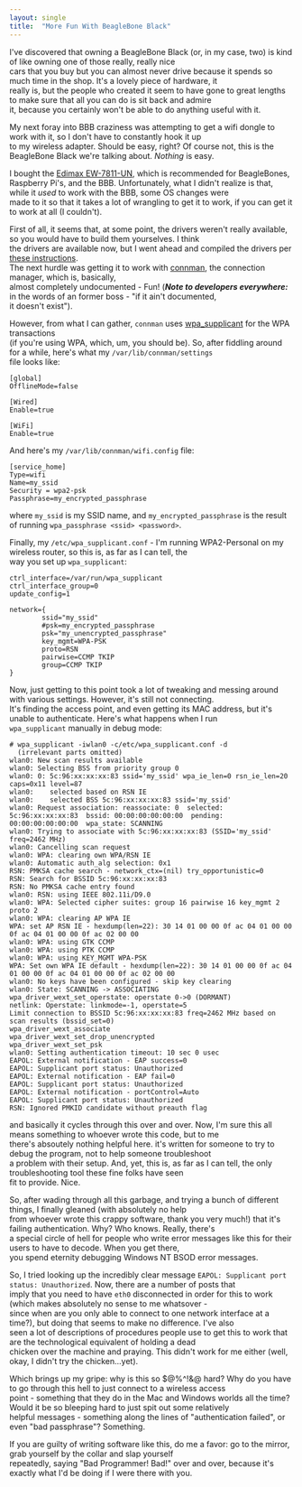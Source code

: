```yaml
---
layout: single
title:  "More Fun With BeagleBone Black"
---
```


I\'ve discovered that owning a BeagleBone Black (or, in my case, two) is
kind of like owning one of those really, really nice\
cars that you buy but you can almost never drive because it spends so
much time in the shop. It\'s a lovely piece of hardware, it\
really is, but the people who created it seem to have gone to great
lengths to make sure that all you can do is sit back and admire\
it, because you certainly won\'t be able to do anything useful with it.

My next foray into BBB craziness was attempting to get a wifi dongle to
work with it, so I don\'t have to constantly hook it up\
to my wireless adapter. Should be easy, right? Of course not, this is
the BeagleBone Black we\'re talking about. *Nothing* is easy.

I bought the [Edimax
EW-7811-UN](http://www.edimax.com/en/produce_detail.php?pd_id=347&pl1_id=1),
which is recommended for BeagleBones,\
Raspberry Pi\'s, and the BBB. Unfortunately, what I didn\'t realize is
that, while it *used* to work with the BBB, some OS changes were\
made to it so that it takes a lot of wrangling to get it to work, if you
can get it to work at all (I couldn\'t).

First of all, it seems that, at some point, the drivers weren\'t really
available, so you would have to build them yourselves. I think\
the drivers are available now, but I went ahead and compiled the drivers
per\
[these
instructions](http://www.codealpha.net/864/how-to-set-up-a-rtl8192cu-on-the-beaglebone-black-bbb/).\
The next hurdle was getting it to work with
[connman](https://connman.net/), the connection manager, which is,
basically,\
almost completely undocumented - Fun! (***Note to developers
everywhere:*** in the words of an former boss - \"if it ain\'t
documented,\
it doesn\'t exist\").

However, from what I can gather, `connman` uses
[wpa\_supplicant](http://hostap.epitest.fi/wpa_supplicant/) for the WPA
transactions\
(if you\'re using WPA, which, um, you should be). So, after fiddling
around for a while, here\'s what my `/var/lib/connman/settings`\
file looks like:

    [global]
    OfflineMode=false

    [Wired]
    Enable=true

    [WiFi]
    Enable=true

And here\'s my `/var/lib/connman/wifi.config` file:

    [service_home]
    Type=wifi
    Name=my_ssid
    Security = wpa2-psk
    Passphrase=my_encrypted_passphrase

where `my_ssid` is my SSID name, and `my_encrypted_passphrase` is the
result of running `wpa_passphrase <ssid> <password>`.

Finally, my `/etc/wpa_supplicant.conf` - I\'m running WPA2-Personal on
my wireless router, so this is, as far as I can tell, the\
way you set up `wpa_supplicant`:

    ctrl_interface=/var/run/wpa_supplicant
    ctrl_interface_group=0
    update_config=1

    network={
            ssid="my_ssid"
            #psk=my_encrypted_passphrase
            psk="my_unencrypted_passphrase"
            key_mgmt=WPA-PSK
            proto=RSN
            pairwise=CCMP TKIP
            group=CCMP TKIP
    }

Now, just getting to this point took a lot of tweaking and messing
around with various settings. However, it\'s still not connecting.\
It\'s finding the access point, and even getting its MAC address, but
it\'s unable to authenticate. Here\'s what happens when I run\
`wpa_supplicant` manually in debug mode:

    # wpa_supplicant -iwlan0 -c/etc/wpa_supplicant.conf -d
      (irrelevant parts omitted)
    wlan0: New scan results available
    wlan0: Selecting BSS from priority group 0
    wlan0: 0: 5c:96:xx:xx:xx:83 ssid='my_ssid' wpa_ie_len=0 rsn_ie_len=20 caps=0x11 level=87
    wlan0:    selected based on RSN IE
    wlan0:    selected BSS 5c:96:xx:xx:xx:83 ssid='my_ssid'
    wlan0: Request association: reassociate: 0  selected: 5c:96:xx:xx:xx:83  bssid: 00:00:00:00:00:00  pending: 00:00:00:00:00:00  wpa_state: SCANNING
    wlan0: Trying to associate with 5c:96:xx:xx:xx:83 (SSID='my_ssid' freq=2462 MHz)
    wlan0: Cancelling scan request
    wlan0: WPA: clearing own WPA/RSN IE
    wlan0: Automatic auth_alg selection: 0x1
    RSN: PMKSA cache search - network_ctx=(nil) try_opportunistic=0
    RSN: Search for BSSID 5c:96:xx:xx:xx:83
    RSN: No PMKSA cache entry found
    wlan0: RSN: using IEEE 802.11i/D9.0
    wlan0: WPA: Selected cipher suites: group 16 pairwise 16 key_mgmt 2 proto 2
    wlan0: WPA: clearing AP WPA IE
    WPA: set AP RSN IE - hexdump(len=22): 30 14 01 00 00 0f ac 04 01 00 00 0f ac 04 01 00 00 0f ac 02 00 00
    wlan0: WPA: using GTK CCMP
    wlan0: WPA: using PTK CCMP
    wlan0: WPA: using KEY_MGMT WPA-PSK
    WPA: Set own WPA IE default - hexdump(len=22): 30 14 01 00 00 0f ac 04 01 00 00 0f ac 04 01 00 00 0f ac 02 00 00
    wlan0: No keys have been configured - skip key clearing
    wlan0: State: SCANNING -> ASSOCIATING
    wpa_driver_wext_set_operstate: operstate 0->0 (DORMANT)
    netlink: Operstate: linkmode=-1, operstate=5
    Limit connection to BSSID 5c:96:xx:xx:xx:83 freq=2462 MHz based on scan results (bssid_set=0)
    wpa_driver_wext_associate
    wpa_driver_wext_set_drop_unencrypted
    wpa_driver_wext_set_psk
    wlan0: Setting authentication timeout: 10 sec 0 usec
    EAPOL: External notification - EAP success=0
    EAPOL: Supplicant port status: Unauthorized
    EAPOL: External notification - EAP fail=0
    EAPOL: Supplicant port status: Unauthorized
    EAPOL: External notification - portControl=Auto
    EAPOL: Supplicant port status: Unauthorized
    RSN: Ignored PMKID candidate without preauth flag

and basically it cycles through this over and over. Now, I\'m sure this
all means something to whoever wrote this code, but to me\
there\'s absoutely nothing helpful here. it\'s written for someone to
try to debug the program, not to help someone troubleshoot\
a problem with their setup. And, yet, this is, as far as I can tell, the
only troubleshooting tool these fine folks have seen\
fit to provide. Nice.

So, after wading through all this garbage, and trying a bunch of
different things, I finally gleaned (with absolutely no help\
from whoever wrote this crappy software, thank you very much!) that
it\'s failing authentication. Why? Who knows. Really, there\'s\
a special circle of hell for people who write error messages like this
for their users to have to decode. When you get there,\
you spend eternity debugging Windows NT BSOD error messages.

So, I tried looking up the incredibly clear message
`EAPOL: Supplicant port status: Unauthorized`. Now, there are a number
of posts that\
imply that you need to have `eth0` disconnected in order for this to
work (which makes absolutely no sense to me whatsover -\
since when are you only able to connect to one network interface at a
time?), but doing that seems to make no difference. I\'ve also\
seen a lot of descriptions of procedures people use to get this to work
that are the technological equivalent of holding a dead\
chicken over the machine and praying. This didn\'t work for me either
(well, okay, I didn\'t try the chicken\...yet).

Which brings up my gripe: why is this so \$@%\^!&@ hard? Why do you have
to go through this hell to just connect to a wireless access\
point - something that they do in the Mac and Windows worlds all the
time? Would it be so bleeping hard to just spit out some relatively\
helpful messages - something along the lines of \"authentication
failed\", or even \"bad passphrase\"? Something.

If you are guilty of writing software like this, do me a favor: go to
the mirror, grab yourself by the collar and slap yourself\
repeatedly, saying \"Bad Programmer! Bad!\" over and over, because it\'s
exactly what I\'d be doing if I were there with you.
